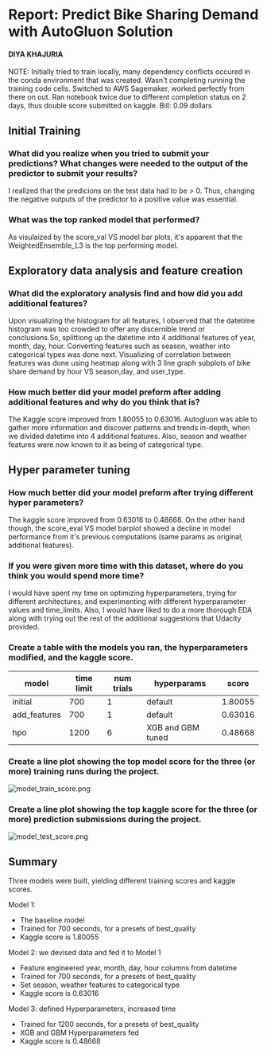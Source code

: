 # Report: Predict Bike Sharing Demand with AutoGluon Solution
#### DIYA KHAJURIA

NOTE: Initially tried to train locally, many dependency conflicts occured in the conda environment that was created. Wasn't completing running the training code cells. Switched to AWS Sagemaker, worked perfectly from there on out. Ran notebook twice due to different completion status on 2 days, thus double score submitted on kaggle.
Bill: 0.09 dollars

## Initial Training
### What did you realize when you tried to submit your predictions? What changes were needed to the output of the predictor to submit your results?
I realized that the predicions on the test data had to be > 0. Thus, changing the negative outputs of the predictor to a positive value was essential.  

### What was the top ranked model that performed?
As visulaized by the score_val VS model bar plots, it's apparent that the WeightedEnsemble_L3 is the top performing model.

## Exploratory data analysis and feature creation
### What did the exploratory analysis find and how did you add additional features?
Upon visualizing the histogram for all features, I observed that the datetime histogram was too crowded to offer any discernible trend or conclusions.So, splittiong up the datetime into 4 additional features of year, month, day, hour.
Converting features such as season, weather into categorical types was done next. Visualizing of correlation between features was done using heatmap along with 3 line graph subplots of bike share demand by hour VS season,day, and user_type. 

### How much better did your model preform after adding additional features and why do you think that is?
The Kaggle score improved from 1.80055 to 0.63016. Autogluon was able to gather more information and discover patterns and trends in-depth, when we divided datetime into 4 additional features. Also, season and weather features were now known to it as being of categorical type.

## Hyper parameter tuning
### How much better did your model preform after trying different hyper parameters?
The kaggle score improved from 0.63016 to 0.48668. On the other hand though, the score_eval VS model barplot showed a decline in model performance from it's previous computations (same params as original, additional features).

### If you were given more time with this dataset, where do you think you would spend more time?
I would have spent my time on optimizing hyperparameters, trying for different architectures, and experimenting with different hyperparameter values and time_limits. Also, I would have liked to do a more thorough EDA along with trying out the rest of the additional suggestions that Udacity provided.  

### Create a table with the models you ran, the hyperparameters modified, and the kaggle score.
|model|time limit|num trials|hyperparams|score|
|--|--|--|--|--|
|initial|700|1|default|1.80055|
|add_features|700|1|default|0.63016|
|hpo|1200|6|XGB and GBM tuned|0.48668|

### Create a line plot showing the top model score for the three (or more) training runs during the project.

![model_train_score.png]("C:\Users\Diya\OneDrive\Desktop\model_train_score.png")

### Create a line plot showing the top kaggle score for the three (or more) prediction submissions during the project.


![model_test_score.png]("C:\Users\Diya\OneDrive\Desktop\model_test_score.png")

## Summary
Three models were built, yielding different training scores and kaggle scores.

Model 1:

* The baseline model
* Trained for 700 seconds, for a presets of best_quality
* Kaggle score is 1.80055

Model 2: we devised data and fed it to Model 1

* Feature engineered year, month, day, hour columns from datetime
* Trained for 700 seconds, for a presets of best_quality
* Set season, weather features to categorical type
* Kaggle score is 0.63016

Model 3: defined Hyperparameters, increased time
* Trained for 1200 seconds, for a presets of best_quality
* XGB and GBM Hyperparameters fed 
* Kaggle score is 0.48668
